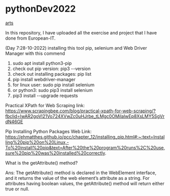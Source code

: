 # pythonDev2022

[arts](https://img.shields.io/appveyor/build/ahnafarshadMe22/pythonDev2022)


In this repository, I have uploaded all the exercise and project that I have done from European-IT.

(Day 7:28-10-2022)
installing this tool pip, selenium and Web Driver Manager with this commend
1. sudo apt install python3-pip
2. check out pip version: pip3 --version
3. check out installing packages: pip list
4. pip install webdriver-manager
5. for linux user: sudo pip install selenium
6. or python3: sudo pip3 install selenium
7. pip3 install --upgrade requests

Practical XPath for Web Scraping link: https://www.scrapingbee.com/blog/practical-xpath-for-web-scraping/?fbclid=IwAR2goVl21Vo724XVwZc0uHJrbe_tLMgc0OMilalwEp8XsLMY5SgVrdN46GE

Pip Installing Python Packages Web Link: https://ehmatthes.github.io/pcc/chapter_12/installing_pip.html#:~:text=Installing%20pip%20on%20Linux,-To%20install%20pip&text=After%20the%20program%20runs%2C%20use,sure%20pip%20was%20installed%20correctly.


What is the getAttribute() method?

Ans: The getAttribute() method is declared in the WebElement interface, and it returns the value of the web element’s attribute as a string. For attributes having boolean values, the getAttribute() method will return either true or null.